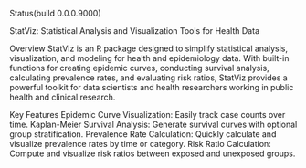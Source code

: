 Status(build 0.0.0.9000)

StatViz: Statistical Analysis and Visualization Tools for Health Data

Overview
StatViz is an R package designed to simplify statistical analysis, visualization, and modeling for health and epidemiology data. With built-in functions for creating epidemic curves, conducting survival analysis, calculating prevalence rates, and evaluating risk ratios, StatViz provides a powerful toolkit for data scientists and health researchers working in public health and clinical research.

Key Features
Epidemic Curve Visualization: Easily track case counts over time.
Kaplan-Meier Survival Analysis: Generate survival curves with optional group stratification.
Prevalence Rate Calculation: Quickly calculate and visualize prevalence rates by time or category.
Risk Ratio Calculation: Compute and visualize risk ratios between exposed and unexposed groups.
